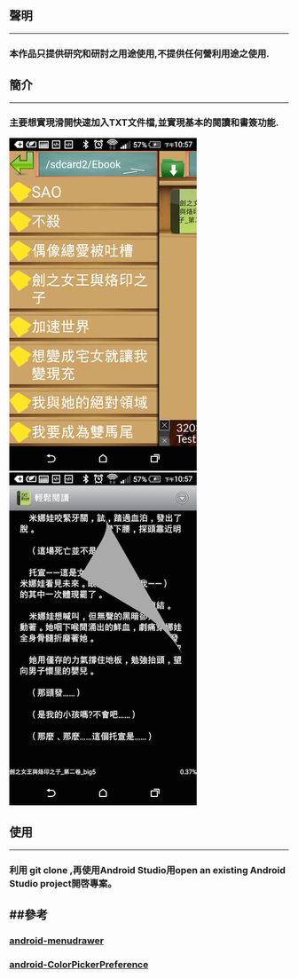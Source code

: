 ## 聲明
---
### 本作品只提供研究和研討之用途使用,不提供任何營利用途之使用.
## 簡介
---
### 主要想實現滑開快速加入TXT文件檔,並實現基本的閱讀和書簽功能.
![](img/Screenshot_2015-03-04-22-57-12.png)
![](img/Screenshot_2015-03-04-22-57-42.png)
<br/>
## 使用
---
### 利用 git clone ,再使用Android Studio用open an existing Android Studio project開啓專案。
##參考
---
### [android-menudrawer](https://github.com/SimonVT/android-menudrawer)
### [android-ColorPickerPreference](https://github.com/attenzione/android-ColorPickerPreference)
   
   
   
